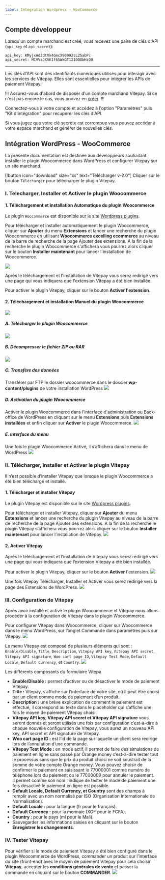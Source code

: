 ```yaml
---
label: Intégration Wordpress - WooCommerce
---
```


## Compte développeur

Lorsqu'un compte marchand est créé, vous recevez une paire de clés d'API (`api_key` et `api_secret`):

```
api_key: KMyjxAdJdtVk4GmcX90992sL25abPc
api_secret: MCVVzJXVK1f65WkGT1210OObHzO0
```

<hr />

Les clés d'API sont des identifiants numériques utilisés pour interagir avec les services de Vitepay. Elles sont essentielles pour intégrer les APIs de paiement Vitepay.

!!!
Assurez-vous d'abord de disposer d'un compte marchand Vitepay. Si ce n'est pas encore le cas, vous pouvez en [créer](https://checkout.vitepay.com/demo).
!!!

Connectez-vous à votre compte et accédez à l'option "Paramètres" puis "Kit d'intégration" pour recuperer les clés d'API.

Si vous jugez que votre clé secrète est corrompue vous pouvez accéder à votre espace marchand et générer de  nouvelles clés.


## Intégration WordPress - WooCommerce

La présente documentation est destinée aux développeurs souhaitant installer le plugin Woocommerce dans WordPress et configurer Vitepay sur un site marchand.

[!button  icon="download" size="xs" text="Télécharger v-2.0"] Cliquer sur le bouton `Télécharger` pour télécharger le plugin Vitepay.

### I. Telecharger, Installer et Activer le plugin Woocommerce

#### 1. Téléchargement et installation Automatique du plugin Woocommerce

Le plugin `Woocommerce` est disponible sur le site [Wordpress plugins](https://wordpress.org/plugins/woocommerce).

Pour télécharger et installer automatiquement le plugin Woocommerce, cliquer sur **Ajouter** du menu **Extensions** et lancer une recherche du plugin Woocommerce en utilisant **Woocommerce excelling ecommerce** au niveau de la barre de recherche de la page Ajouter des extensions. A la fin de la recherche le plugin Woocommerce s'affichera vous pourrez alors cliquer sur le bouton **Installer maintenant** pour lancer l'installation de Woocommerce.

![](./static/img/demo-popup.png)

Après le téléchargement et l'installation de Vitepay vous serez redirigé vers une page qui vous indiquera que l'extension Vitepay a été bien installée.

Pour activer le plugin Vitepay, cliquer sur le bouton **Activer l'extension**.

#### 2. Téléchargement et installation Manuel du plugin Woocommerce
![](./static/img/demo-popup.png)

##### A. Télécharger le plugin Woocommerce
![](./static/img/demo-popup.png)

##### B. Décompresser le fichier ZIP ou RAR
![](./static/img/demo-popup.png)

##### C. Transfère des données

Transférer par FTP le dossier woocommerce dans le dossier **wp-content/plugins** de votre installation WordPress
![](./static/img/demo-popup.png)

##### D. Activation du plugin Woocommerce

Activer le plugin Woocommerce dans l'interface d'administration ou Back-office de WordPress en cliquant sur le menu **Extensions** puis **Extensions installées** et enfin cliquer sur **Activer** le plugin Woocommerce.
![](./static/img/demo-popup.png)

##### E. Interface du menu

Une fois le plugin Woocommerce Activé, il s’affichera dans le menu de WordPress
![](./static/img/demo-popup.png)

### II. Télécharger, Installer et Activer le plugin Vitepay

Il n’est possible d’installer Vitepay que lorsque le plugin Woocommerce a été bien téléchargé et installé.

#### 1. Télécharger et installer Vitepay

Le plugin Vitepay est disponible sur le site [Wordpress plugins](https://wordpress.org/plugins/vitepay).

Pour télécharger et installer Vitepay, cliquer sur **Ajouter** du menu **Extensions** et lancer une recherche du plugin Vitepay au niveau de la barre de recherche de la page Ajouter des extensions. A la fin de la recherche le plugin Vitepay s’affichera vous pourrez alors cliquer sur le bouton **Installer maintenant** pour lancer l’installation de Vitepay.
![](./static/img/demo-popup.png)

#### 2. Activer Vitepay

Après le téléchargement et l’installation de Vitepay vous serez redirigé vers une page qui vous indiquera que l’extension Vitepay a été bien installée.

Pour activer le plugin Vitepay, cliquer sur le bouton **Activer** l'extension.
![](./static/img/demo-popup.png)

Une fois Vitepay Télécharger, Installer et Activer vous serez redirigé vers la page des Extensions de WordPress.
![](./static/img/demo-popup.png)

### III. Configuration de Vitepay

Après avoir installé et activé le plugin Woocommerce et Vitepay nous allons procéder à la configuration de Vitepay dans le plugin Woocommerce.

Pour configurer Vitepay dans Woocommerce, cliquer sur Woocommerce dans le menu WordPress, sur l’onglet Commande dans paramètres puis sur Vitepay.
![](./static/img/demo-popup.png)

Le menu Vitepay est composé de plusieurs éléments qui sont : `Enable/Disable`, `Title`, `Description`, `Vitepay API key`, `Vitepay API secret`, `Vitepay API signature`, `Woo cart page ID`, `Vitepay Test Mode`, `Default Locale`, `Default Currency`, et `Country`.
![](./static/img/demo-popup.png)

Les différents composants du formulaire Vitepa

- **Enable/Disable :** permet d’activer ou de désactiver le mode de paiement Vitepay.
- **Title :** Vitepay, s’affiche sur l’interface de votre site, où il peut être choisi par un client comme mode de paiement d’un produit.
- **Description :** une brève explication de comment le paiement est effectué, il correspond au texte dans le placeholder qui s’affiche une fois le moyen de paiement Vitepay choisi.
- **Vitepay API key, Vitepay API secret et Vitepay API signature** vous seront donnés et seront utilisés une fois par configuration c’est-à-dire à chaque nouvelle configuration de Vitepay, vous aurez un nouveau API key, API secret et API signature de Vitepay.
- **Woo cart page ID :** est l’id de la page sur laquelle un client sera redirige lors de l’annulation d’une commande.
- **Vitepay Test Mode :** en mode actif, il permet de faire des simulations de paiement en ligne sans passé par Orange money c’est-à-dire tester tout le processus sans que le prix du produit choisi ne soit soustrait de la somme de votre compte Orange money. Vous pouvez choisir de confirmer le paiement en saisissant le 77000001 comme numéro de téléphone lors du paiement ou le 77000009 pour annuler le paiement.<br/>
Il permet comme son nom l’indique de tester le mode de paiement une fois désactivé le paiement en ligne est possible.
- **Default Locale, Default Currency, et Country** sont des champs à remplir avec un nom normalisé par ISO (Organisation Internationale de Normalisation).
- **Default Locale :** pour la langue (fr pour le français).
- **Default Currency :** pour la monnaie (XOF pour le FCFA).
- **Country :** pour le pays (ml pour le Mali).
- Sauvegarder les informations saisies en cliquant sur le bouton **Enregistrer les changements**.


### IV. Tester Vitepay

Pour vérifier si le mode de paiement Vitepay a été bien configuré dans le plugin Woocommerce de WordPress, commander un produit sur l’interface du site (front-end) avec le moyen de paiement Vitepay pour cela choisir **Vitepay**, accepter les **conditions générales de vente** et passer la commande en cliquant sur le bouton **COMMANDER**.
![](./static/img/demo-popup.png)

